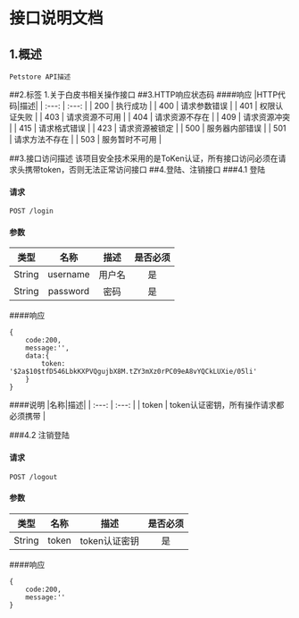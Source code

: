# 接口说明文档

## 1.概述
    Petstore API描述
##2.标签
    1.关于白皮书相关操作接口 
##3.HTTP响应状态码
####响应
|HTTP代码|描述|
| :---:  | :---:  |
| 200 | 执行成功  |
| 400 | 请求参数错误  |
| 401 | 权限认证失败  |
| 403 | 请求资源不可用  |
| 404 | 请求资源不存在  |
| 409 | 请求资源冲突  |
| 415 | 请求格式错误  |
| 423 | 请求资源被锁定  |
| 500 | 服务器内部错误  |
| 501 | 请求方法不存在  |
| 503 | 服务暂时不可用  |

##3.接口访问描述
    该项目安全技术采用的是ToKen认证，所有接口访问必须在请求头携带token，否则无法正常访问接口
##4.登陆、注销接口
###4.1 登陆
#### 请求
    POST /login
#### 参数
|类型|名称|描述|是否必须|
| :---:  | :---: | :---:   |  :---: |
| String | username |  用户名   | 是  |
| String | password |  密码   | 是  |
####响应
```
{
    code:200,
    message:'',
    data:{
        token: '$2a$10$tfD546LbkKXPVQgujbX8M.tZY3mXz0rPC09eA8vYQCkLUXie/05li'
    }
}
```
####说明
|名称|描述|
| :---:  | :---: |
| token | token认证密钥，所有操作请求都必须携带 |

###4.2 注销登陆

#### 请求
    POST /logout
#### 参数
|类型|名称|描述|是否必须|
| :---:  | :---: | :---:   |  :---: |
| String | token |  token认证密钥   | 是  |

####响应
```$xslt
{
    code:200,
    message:''
}
```